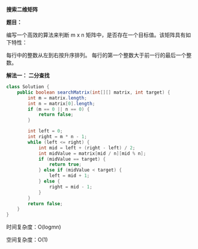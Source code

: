 **搜索二维矩阵**

**题目：**

编写一个高效的算法来判断 m x n 矩阵中，是否存在一个目标值。该矩阵具有如下特性：

每行中的整数从左到右按升序排列。
每行的第一个整数大于前一行的最后一个整数。

**解法一： 二分查找**

```java
class Solution {
    public boolean searchMatrix(int[][] matrix, int target) {
        int m = matrix.length;
        int n = matrix[0].length;
        if (m == 0 || n == 0) {
            return false;
        }

        int left = 0;
        int right = m * n - 1;
        while (left <= right) {
            int mid = left + (right - left) / 2;
            int midValue = matrix[mid / n][mid % n];
            if (midValue == target) {
                return true;
            } else if (midValue < target) {
                left = mid + 1;
            } else {
                right = mid - 1;
            }
        }
        return false;
    }
}
```

时间复杂度：O(logmn)

空间复杂度：O(1)

